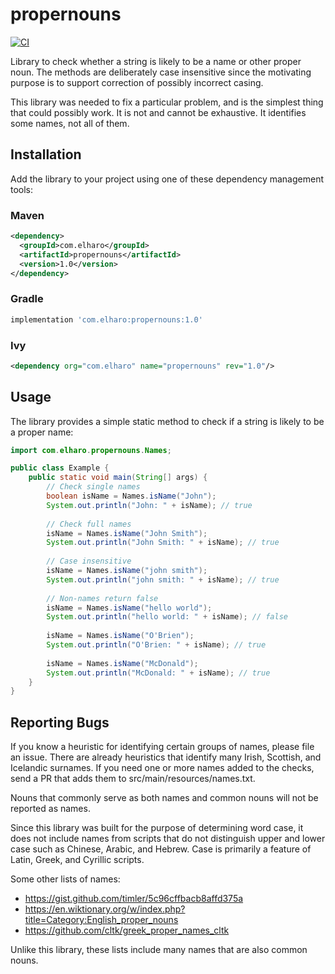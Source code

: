 # propernouns

[![CI](https://github.com/elharo/propernouns/actions/workflows/ci.yml/badge.svg)](https://github.com/elharo/propernouns/actions/workflows/ci.yml)

Library to check whether a string is likely to be a name or other proper noun.
The methods are deliberately case insensitive since the motivating purpose is to
support correction of possibly incorrect casing.

This library was needed to fix a particular problem, and is the simplest thing
that could possibly work. It is not and cannot be exhaustive.
It identifies some names, not all of them.

## Installation

Add the library to your project using one of these dependency management tools:

### Maven

```xml
<dependency>
  <groupId>com.elharo</groupId>
  <artifactId>propernouns</artifactId>
  <version>1.0</version>
</dependency>
```

### Gradle

```gradle
implementation 'com.elharo:propernouns:1.0'
```

### Ivy

```xml
<dependency org="com.elharo" name="propernouns" rev="1.0"/>
```

## Usage

The library provides a simple static method to check if a string is likely to be a proper name:

```java
import com.elharo.propernouns.Names;

public class Example {
    public static void main(String[] args) {
        // Check single names
        boolean isName = Names.isName("John");
        System.out.println("John: " + isName); // true
        
        // Check full names
        isName = Names.isName("John Smith");
        System.out.println("John Smith: " + isName); // true
        
        // Case insensitive
        isName = Names.isName("john smith");
        System.out.println("john smith: " + isName); // true
        
        // Non-names return false
        isName = Names.isName("hello world");
        System.out.println("hello world: " + isName); // false
        
        isName = Names.isName("O'Brien");
        System.out.println("O'Brien: " + isName); // true
        
        isName = Names.isName("McDonald");
        System.out.println("McDonald: " + isName); // true
    }
}
```

## Reporting Bugs

If you know a heuristic for identifying certain groups of names, please file an issue.
There are already heuristics that identify many Irish, Scottish, and Icelandic surnames.
If you need one or more names added to the checks, send a PR that adds them to
src/main/resources/names.txt.

Nouns that commonly serve as both names and common nouns will not be reported as names.

Since this library was built for the purpose of determining word case, it does not include names
from scripts that do not distinguish upper and lower case
such as Chinese, Arabic, and Hebrew. Case is primarily a feature of Latin, Greek, and Cyrillic scripts.

Some other lists of names:

* https://gist.github.com/timler/5c96cffbacb8affd375a
* https://en.wiktionary.org/w/index.php?title=Category:English_proper_nouns
* https://github.com/cltk/greek_proper_names_cltk

Unlike this library, these lists include many names that are also common nouns.


